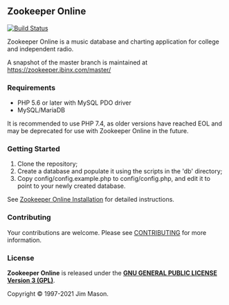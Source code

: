 ## Zookeeper Online
[![Build Status](https://travis-ci.com/rocketman/zookeeper.svg?branch=master)](https://travis-ci.com/rocketman/zookeeper)

Zookeeper Online is a music database and charting application for
college and independent radio.

A snapshot of the master branch is maintained at
https://zookeeper.ibinx.com/master/


### Requirements

* PHP 5.6 or later with MySQL PDO driver
* MySQL/MariaDB

It is recommended to use PHP 7.4, as older versions have reached EOL
and may be deprecated for use with Zookeeper Online in the future.


### Getting Started

1. Clone the repository;
2. Create a database and populate it using the scripts in the 'db'
directory;
3. Copy config/config.example.php to config/config.php, and edit it
to point to your newly created database.

See [Zookeeper Online Installation](INSTALLATION.md) for detailed instructions.


### Contributing

Your contributions are welcome.  Please see [CONTRIBUTING](CONTRIBUTING.md)
for more information.


### License

**Zookeeper Online** is released under the
[**GNU GENERAL PUBLIC LICENSE Version 3 (GPL)**](http://www.gnu.org/licenses/gpl-3.0.html).

Copyright &copy; 1997-2021 Jim Mason.
